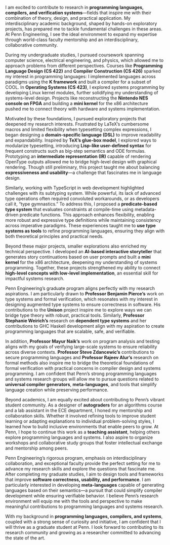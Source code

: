 I am excited to contribute to research in **programming languages, compilers, and verification systems**—fields that inspire me with their combination of theory, design, and practical application. My interdisciplinary academic background, shaped by hands-on exploratory projects, has prepared me to tackle fundamental challenges in these areas. At Penn Engineering, I see the ideal environment to expand my expertise through world-class faculty mentorship and an interdisciplinary, collaborative community.

During my undergraduate studies, I pursued coursework spanning computer science, electrical engineering, and physics, which allowed me to approach problems from different perspectives. Courses like **Programming Language Design (CS 422)** and **Compiler Construction (CS 426)** sparked my interest in programming languages: I implemented languages across paradigms using the **K framework** and built a compiler for a subset of COOL. In **Operating Systems (CS 423)**, I explored systems programming by developing Linux kernel modules, further solidifying my understanding of systems-level design. Projects like reconstructing the **Nintendo NES console on FPGA** and building a **mini kernel** for the x86 architecture pushed me to connect theory with hardware and systems implementation.

Motivated by these foundations, I pursued exploratory projects that deepened my research interests. Frustrated by LaTeX’s cumbersome macros and limited flexibility when typesetting complex expressions, I began designing a **domain-specific language (DSL)** to improve readability and expandability. Inspired by **TeX’s glue-box model**, I explored ways to modularize typesetting, introducing **Lisp-like user-defined syntax** for frequent constructs such as big-step semantics and ODE formulas. Prototyping an **intermediate representation (IR)** capable of rendering OpenType outputs allowed me to bridge high-level design with graphical rendering. Though still preliminary, this project taught me about balancing **expressiveness and usability**—a challenge that fascinates me in language design.

Similarly, working with TypeScript in web development highlighted challenges with its subtyping system. While powerful, its lack of advanced type operations often required convoluted workarounds, or as developers call it, “type gymnastics.” To address this, I proposed a **predicate-based type system** that evaluates constraints at compile-time using metadata-driven predicate functions. This approach enhances flexibility, enabling more robust and expressive type definitions while maintaining consistency across imperative paradigms. These experiences taught me to **use type systems as tools** to refine programming languages, ensuring they align with both theoretical principles and practical needs.

Beyond these major projects, smaller explorations also enriched my technical perspective. I developed an **AI-based interactive storyteller** that generates story continuations based on user prompts and built a **mini kernel** for the x86 architecture, deepening my understanding of systems programming. Together, these projects strengthened my ability to connect **high-level concepts with low-level implementation**, an essential skill for impactful systems research.

Penn Engineering’s graduate program aligns perfectly with my research aspirations. I am particularly drawn to **Professor Benjamin Pierce’s** work on type systems and formal verification, which resonates with my interest in designing augmented type systems to ensure correctness in software. His contributions to the **Unison** project inspire me to explore ways we can bridge type theory with robust, practical tools. Similarly, **Professor Stephanie Weirich’s** research on **dependent type systems** and her contributions to GHC Haskell development align with my aspiration to create programming languages that are scalable, safe, and verifiable.

In addition, **Professor Mayur Naik’s** work on program analysis and testing aligns with my goals of verifying large-scale systems to ensure reliability across diverse contexts. **Professor Steve Zdancewic’s** contributions to secure programming languages and **Professor Rajeev Alur’s** research on formal methods also inspire me to bridge the theoretical foundations of formal verification with practical concerns in compiler design and systems programming. I am confident that Penn’s strong programming languages and systems research groups will allow me to pursue questions related to **universal compiler generators**, **meta-languages**, and tools that simplify language creation while preserving performance.

Beyond academics, I am equally excited about contributing to Penn’s vibrant student community. As a designer of **autograders** for an algorithms course and a lab assistant in the ECE department, I honed my mentorship and collaboration skills. Whether it involved refining tools to improve student learning or adapting explanations to individual problem-solving styles, I learned how to build inclusive environments that enable peers to grow. At Penn, I hope to continue this work as a **teaching assistant**, helping others explore programming languages and systems. I also aspire to organize workshops and collaborative study groups that foster intellectual exchange and mentorship among peers.

Penn Engineering’s rigorous program, emphasis on interdisciplinary collaboration, and exceptional faculty provide the perfect setting for me to advance my research skills and explore the questions that fascinate me. After completing my graduate studies, I aim to design tools and frameworks that improve **software correctness, usability, and performance**. I am particularly interested in developing **meta-languages** capable of generating languages based on their semantics—a pursuit that could simplify compiler development while ensuring verifiable behavior. I believe Penn’s research environment will equip me with the tools and perspective to make meaningful contributions to programming languages and systems research.

With my background in **programming languages, compilers, and systems**, coupled with a strong sense of curiosity and initiative, I am confident that I will thrive as a graduate student at Penn. I look forward to contributing to its research community and growing as a researcher committed to advancing the state of the art.